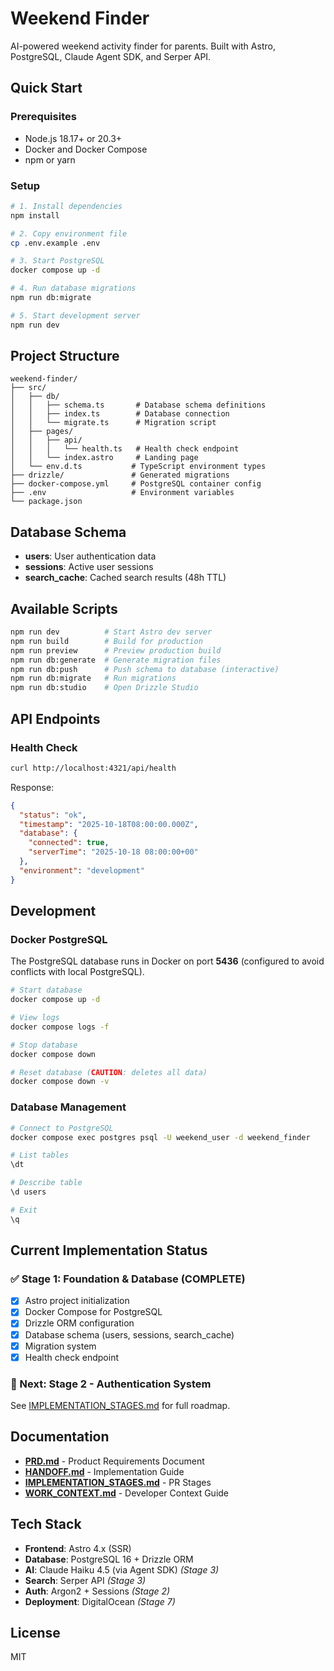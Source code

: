 # Weekend Finder

AI-powered weekend activity finder for parents. Built with Astro, PostgreSQL, Claude Agent SDK, and Serper API.

## Quick Start

### Prerequisites

- Node.js 18.17+ or 20.3+
- Docker and Docker Compose
- npm or yarn

### Setup

```bash
# 1. Install dependencies
npm install

# 2. Copy environment file
cp .env.example .env

# 3. Start PostgreSQL
docker compose up -d

# 4. Run database migrations
npm run db:migrate

# 5. Start development server
npm run dev
```

## Project Structure

```
weekend-finder/
├── src/
│   ├── db/
│   │   ├── schema.ts       # Database schema definitions
│   │   ├── index.ts        # Database connection
│   │   └── migrate.ts      # Migration script
│   ├── pages/
│   │   ├── api/
│   │   │   └── health.ts   # Health check endpoint
│   │   └── index.astro     # Landing page
│   └── env.d.ts           # TypeScript environment types
├── drizzle/               # Generated migrations
├── docker-compose.yml     # PostgreSQL container config
├── .env                   # Environment variables
└── package.json
```

## Database Schema

- **users**: User authentication data
- **sessions**: Active user sessions
- **search_cache**: Cached search results (48h TTL)

## Available Scripts

```bash
npm run dev          # Start Astro dev server
npm run build        # Build for production
npm run preview      # Preview production build
npm run db:generate  # Generate migration files
npm run db:push      # Push schema to database (interactive)
npm run db:migrate   # Run migrations
npm run db:studio    # Open Drizzle Studio
```

## API Endpoints

### Health Check

```bash
curl http://localhost:4321/api/health
```

Response:
```json
{
  "status": "ok",
  "timestamp": "2025-10-18T08:00:00.000Z",
  "database": {
    "connected": true,
    "serverTime": "2025-10-18 08:00:00+00"
  },
  "environment": "development"
}
```

## Development

### Docker PostgreSQL

The PostgreSQL database runs in Docker on port **5436** (configured to avoid conflicts with local PostgreSQL).

```bash
# Start database
docker compose up -d

# View logs
docker compose logs -f

# Stop database
docker compose down

# Reset database (CAUTION: deletes all data)
docker compose down -v
```

### Database Management

```bash
# Connect to PostgreSQL
docker compose exec postgres psql -U weekend_user -d weekend_finder

# List tables
\dt

# Describe table
\d users

# Exit
\q
```

## Current Implementation Status

### ✅ Stage 1: Foundation & Database (COMPLETE)

- [x] Astro project initialization
- [x] Docker Compose for PostgreSQL
- [x] Drizzle ORM configuration
- [x] Database schema (users, sessions, search_cache)
- [x] Migration system
- [x] Health check endpoint

### 🔄 Next: Stage 2 - Authentication System

See [IMPLEMENTATION_STAGES.md](./IMPLEMENTATION_STAGES.md) for full roadmap.

## Documentation

- **[PRD.md](./PRD.md)** - Product Requirements Document
- **[HANDOFF.md](./HANDOFF.md)** - Implementation Guide
- **[IMPLEMENTATION_STAGES.md](./IMPLEMENTATION_STAGES.md)** - PR Stages
- **[WORK_CONTEXT.md](./WORK_CONTEXT.md)** - Developer Context Guide

## Tech Stack

- **Frontend**: Astro 4.x (SSR)
- **Database**: PostgreSQL 16 + Drizzle ORM
- **AI**: Claude Haiku 4.5 (via Agent SDK) *(Stage 3)*
- **Search**: Serper API *(Stage 3)*
- **Auth**: Argon2 + Sessions *(Stage 2)*
- **Deployment**: DigitalOcean *(Stage 7)*

## License

MIT
